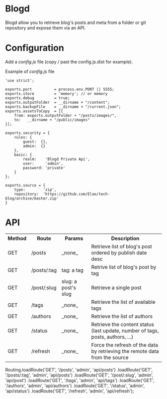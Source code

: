 Blogd
=====

Blogd allow you to retrieve blog's posts and meta from a folder or git repository and expose them via an API.


# Configuration

Add a *config.js* file (copy / past the config.js.dist for example).

Example of _config.js_  file

    'use strict';

    exports.port          = process.env.PORT || 5555;
    exports.store         = 'memory'; // or memory
    exports.debug         = true;
    exports.outputFolder  = __dirname + "/content";
    exports.backupFile    = __dirname + "/current.json";
    exports.assetsToCopy  = [{
        from: exports.outputFolder + "/posts/images/",
        to:   __dirname + "/public/images"
    }];

    exports.security = {
        rules: {
            guest:  {},
            admin:  {}
        },
        basic: {
            realm:    'Blogd Private Api',
            user:     'admin',
            password: 'private'
        }
    };

    exports.source = {
        type:        'zip',
        repository:  'https://github.com/Elao/tech-blog/archive/master.zip'
    }




# API

<table>
	<tr><th>Method</th><th>Route</th><th>Params</th><th>Description</th><tr>
	<tr><td>GET</td><td>/posts</td><td>_none_</td><td>Retrieve list of blog's post ordered by publish date desc</td></tr>
	<tr><td>GET</td><td>/posts/:tag</td><td>tag: a tag</td><td>Retrive list of blog's post by tag</td></tr>
	<tr><td>GET</td><td>/post/:slug</td><td>slug: a post's slug</td><td>Retrieve a single post</td></tr>
	<tr><td>GET</td><td>/tags</td><td>_none_</td><td>Retrieve the list of available tags</td></tr>
	<tr><td>GET</td><td>/authors</td><td>_none_</td><td>Retrieve the list of authors</td></tr>
	<tr><td>GET</td><td>/status</td><td>_none_</td><td>Retrieve the content status (last update, number of tags, posts, authors, ...)</td></tr>
	<tr><td>GET</td><td>/refresh</td><td>_none_</td><td>Force the refresh of the data by retrieving the remote data from the source</td></tr>
</table>

Routing.loadRoute('GET',    '/posts',       'admin',   'api/posts')
       .loadRoute('GET',    '/posts/:tag',  'admin',   'api/posts')
       .loadRoute('GET',    '/post/:slug',  'admin',   'api/post')
       .loadRoute('GET',    '/tags',        'admin',   'api/tags')
       .loadRoute('GET',    '/authors',     'admin',   'api/authors')
       .loadRoute('GET',    '/status',      'admin',   'api/status')
       .loadRoute('GET',    '/refresh',     'admin',   'api/refresh');